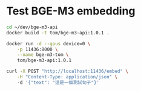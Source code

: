 # Test BGE-M3 embedding


```sh
cd ~/dev/bge-m3-api
docker build -t tom/bge-m3-api:1.0.1 .
```


```sh
docker run -d --gpus device=0 \
	-p 11436:8000 \
	--name bge-m3-tom \
	tom/bge-m3-api:1.0.1
```

```sh
curl -X POST "http://localhost:11436/embed" \
	-H "Content-Type: application/json" \ 
	-d '{"text": "這是一個測試句子"}'
```
